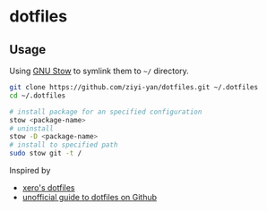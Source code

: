 # dotfiles

## Usage

Using [GNU Stow][gnu-stow] to symlink them to `~/` directory.

```bash
git clone https://github.com/ziyi-yan/dotfiles.git ~/.dotfiles
cd ~/.dotfiles

# install package for an specified configuration
stow <package-name>
# uninstall
stow -D <package-name>
# install to specified path
sudo stow git -t /
```

Inspired by
- [xero's dotfiles][xero-dotfiles]
- [unofficial guide to dotfiles on Github](http://dotfiles.github.io)

[gnu-stow]: http://www.gnu.org/software/stow/	"GNU Stow"
[xero-dotfiles]: https://github.com/xero/dotfiles	"xero's dotfiles"